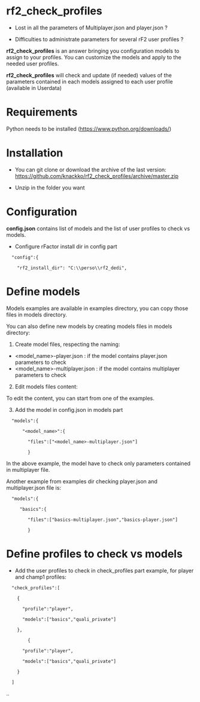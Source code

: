 # rf2_check_profiles

* Lost in all the parameters of Multiplayer.json and player.json ? 

* Difficulties to administrate parameters for several rF2 user profiles ?

**rf2_check_profiles** is an answer bringing you configuration models to assign to your profiles. You can customize the models and apply to the needed user profiles.

**rf2_check_profiles** will check and update (if needed) values of the parameters contained in each models assigned to each user profile (available in Userdata)

# Requirements

Python needs to be installed (https://www.python.org/downloads/)

# Installation

* You can git clone or download the archive of the last version: https://github.com/knackko/rf2_check_profiles/archive/master.zip

* Unzip in the folder you want

# Configuration
**config.json** contains list of models and the list of user profiles to check vs models.

* Configure rFactor install dir in config part

```
  "config":{
  
    "rf2_install_dir": "C:\\perso\\rf2_dedi",
 ```   
 

# Define models

Models examples are available in examples directory, you can copy those files in models directory.

You can also define new models by creating models files in models directory:

1. Create model files, respecting the naming:
  - <model_name>-player.json : if the model contains player.json parameters to check
  - <model_name>-multiplayer.json : if the model contains multiplayer parameters to check

2. Edit models files content:

To edit the content, you can start from one of the examples.

3. Add the model in config.json in models part

```
  "models":{
  
      "<model_name>":{
      
        "files":["<model_name>-multiplayer.json"]
        
        }
 ```       

In the above example, the model have to check only parameters contained in multiplayer file.

Another example from examples dir checking player.json and multiplayer.json file is:

```
  "models":{
  
     "basics":{
     
        "files":["basics-multiplayer.json","basics-player.json"]
        
        }
```

# Define profiles to check vs models

* Add the user profiles to check in check_profiles part
example, for player and champ1 profiles:

```
  "check_profiles":[
  
    {
    
      "profile":"player",
      
      "models":["basics","quali_private"]
      
    },
    
        {
        
      "profile":"player",
      
      "models":["basics","quali_private"]
      
    }
    
  ]
```
..
